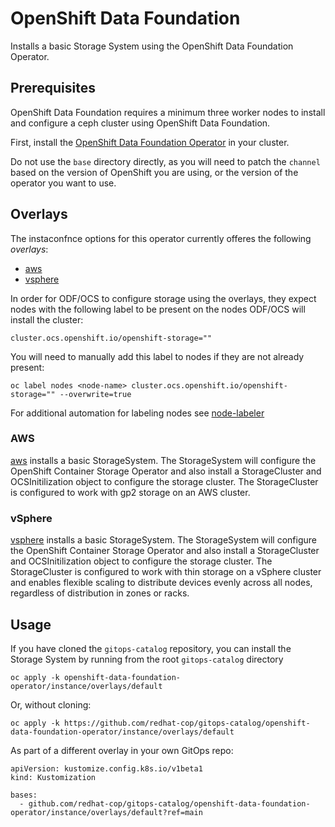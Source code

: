 # OpenShift Data Foundation

Installs a basic Storage System using the OpenShift Data Foundation Operator.

## Prerequisites

OpenShift Data Foundation requires a minimum three worker nodes to install and configure a ceph cluster using OpenShift Data Foundation.

First, install the [OpenShift Data Foundation Operator](../operator) in your cluster.

Do not use the `base` directory directly, as you will need to patch the `channel` based on the version of OpenShift you are using, or the version of the operator you want to use.

## Overlays

The instaconfnce options for this operator currently offeres the following *overlays*:
* [aws](overlays/aws)
* [vsphere](overlays/vsphere)

In order for ODF/OCS to configure storage using the overlays, they expect nodes with the following label to be present on the nodes ODF/OCS will install the cluster:

```
cluster.ocs.openshift.io/openshift-storage=""
```

You will need to manually add this label to nodes if they are not already present:

```
oc label nodes <node-name> cluster.ocs.openshift.io/openshift-storage="" --overwrite=true
```

For additional automation for labeling nodes see [node-labeler](../config-helpers/node-labeler/)

### AWS

[aws](overlays/aws) installs a basic StorageSystem.  The StorageSystem will configure the OpenShift Container Storage Operator and also install a StorageCluster and OCSInitilization object to configure the storage cluster.  The StorageCluster is configured to work with gp2 storage on an AWS cluster.

### vSphere

[vsphere](overlays/vsphere) installs a basic StorageSystem.  The StorageSystem will configure the OpenShift Container Storage Operator and also install a StorageCluster and OCSInitilization object to configure the storage cluster.  The StorageCluster is configured to work with thin storage on a vSphere cluster and enables flexible scaling to distribute devices evenly across all nodes, regardless of distribution in zones or racks.   

## Usage

If you have cloned the `gitops-catalog` repository, you can install the Storage System by running from the root `gitops-catalog` directory

```
oc apply -k openshift-data-foundation-operator/instance/overlays/default
```

Or, without cloning:

```
oc apply -k https://github.com/redhat-cop/gitops-catalog/openshift-data-foundation-operator/instance/overlays/default
```

As part of a different overlay in your own GitOps repo:

```
apiVersion: kustomize.config.k8s.io/v1beta1
kind: Kustomization

bases:
  - github.com/redhat-cop/gitops-catalog/openshift-data-foundation-operator/instance/overlays/default?ref=main
```
